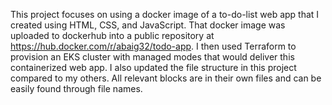 This project focuses on using a docker image of a to-do-list web app that I created using HTML, CSS, and JavaScript. That docker image was uploaded to dockerhub into a public repository at https://hub.docker.com/r/abaig32/todo-app. I then used Terraform to provision an EKS cluster with managed modes that would deliver this containerized web app. I also updated the file structure in this project compared to my others. All relevant blocks are in their own files and can be easily found through file names. 